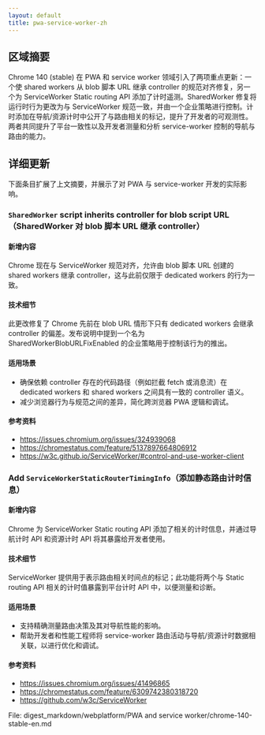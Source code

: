 ```yaml
---
layout: default
title: pwa-service-worker-zh
---
```


## 区域摘要

Chrome 140 (stable) 在 PWA 和 service worker 领域引入了两项重点更新：一个使 shared workers 从 blob 脚本 URL 继承 controller 的规范对齐修复，另一个为 ServiceWorker Static routing API 添加了计时遥测。SharedWorker 修复将运行时行为更改为与 ServiceWorker 规范一致，并由一个企业策略进行控制。计时添加在导航/资源计时中公开了与路由相关的标记，提升了开发者的可观测性。两者共同提升了平台一致性以及开发者测量和分析 service-worker 控制的导航与路由的能力。

## 详细更新

下面条目扩展了上文摘要，并展示了对 PWA 与 service-worker 开发的实际影响。

### `SharedWorker` script inherits controller for blob script URL（SharedWorker 对 blob 脚本 URL 继承 controller）

#### 新增内容
Chrome 现在与 ServiceWorker 规范对齐，允许由 blob 脚本 URL 创建的 shared workers 继承 controller，这与此前仅限于 dedicated workers 的行为一致。

#### 技术细节
此更改修复了 Chrome 先前在 blob URL 情形下只有 dedicated workers 会继承 controller 的偏差。发布说明中提到一个名为 SharedWorkerBlobURLFixEnabled 的企业策略用于控制该行为的推出。

#### 适用场景
- 确保依赖 controller 存在的代码路径（例如拦截 fetch 或消息流）在 dedicated workers 和 shared workers 之间具有一致的 controller 语义。
- 减少浏览器行为与规范之间的差异，简化跨浏览器 PWA 逻辑和调试。

#### 参考资料
- https://issues.chromium.org/issues/324939068
- https://chromestatus.com/feature/5137897664806912
- https://w3c.github.io/ServiceWorker/#control-and-use-worker-client

### Add `ServiceWorkerStaticRouterTimingInfo`（添加静态路由计时信息）

#### 新增内容
Chrome 为 ServiceWorker Static routing API 添加了相关的计时信息，并通过导航计时 API 和资源计时 API 将其暴露给开发者使用。

#### 技术细节
ServiceWorker 提供用于表示路由相关时间点的标记；此功能将两个与 Static routing API 相关的计时值暴露到平台计时 API 中，以便测量和诊断。

#### 适用场景
- 支持精确测量路由决策及其对导航性能的影响。
- 帮助开发者和性能工程师将 service-worker 路由活动与导航/资源计时数据相关联，以进行优化和调试。

#### 参考资料
- https://issues.chromium.org/issues/41496865
- https://chromestatus.com/feature/6309742380318720
- https://github.com/w3c/ServiceWorker

File: digest_markdown/webplatform/PWA and service worker/chrome-140-stable-en.md
